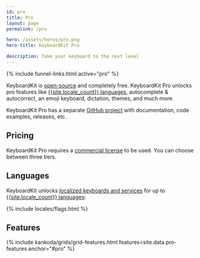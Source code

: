 ```yaml
---
id: pro
title: Pro
layout: page
permalink: /pro

hero: /assets/heros/pro.png
hero-title: KeyboardKit Pro

description: Take your keyboard to the next level
---
```


{% include funnel-links.html active="pro" %}

KeyboardKit is [open-source](/opensource) and completely free. KeyboardKit Pro unlocks pro features like [{{site.locale_count}} languages](/locales), autocomplete & autocorrect, an emoji keyboard, dictation, themes, and much more.

KeyboardKit Pro has a separate [GitHub project]({{site.github_url_pro}}) with documentation, code examples, releases, etc.


## Pricing

KeyboardKit Pro requires a [commercial license](/pricing) to be used. You can choose between three tiers.


## Languages

KeyboardKit unlocks [localized keyboards and services](/features/localization) for up to [{{site.locale_count}} languages](/locales):

{% include locales/flags.html %}


## Features

{% include kankoda/grids/grid-features.html features=site.data.pro-features anchor="#pro" %}
